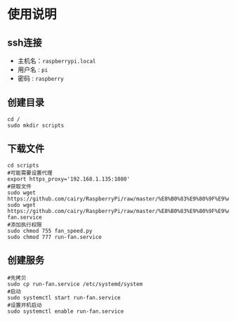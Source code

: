 # 使用说明

## ssh连接

- 主机名：`raspberrypi.local`
- 用户名 : `pi`
- 密码 : `raspberry`

## 创建目录

```shell
cd /
sudo mkdir scripts
```

## 下载文件

```shell
cd scripts
#可能需要设置代理
export https_proxy='192.168.1.135:1080'
#获取文件
sudo wget https://github.com/cairy/RaspberryPi/raw/master/%E8%B0%83%E9%80%9F%E9%A3%8E%E6%89%87/fan_speed.py
sudo wget https://github.com/cairy/RaspberryPi/raw/master/%E8%B0%83%E9%80%9F%E9%A3%8E%E6%89%87/run-fan.service
#添加执行权限
sudo chmod 755 fan_speed.py
sudo chmod 777 run-fan.service
```

## 创建服务

```shell
#先拷贝
sudo cp run-fan.service /etc/systemd/system
#启动
sudo systemctl start run-fan.service
#设置开机启动
sudo systemctl enable run-fan.service
```

